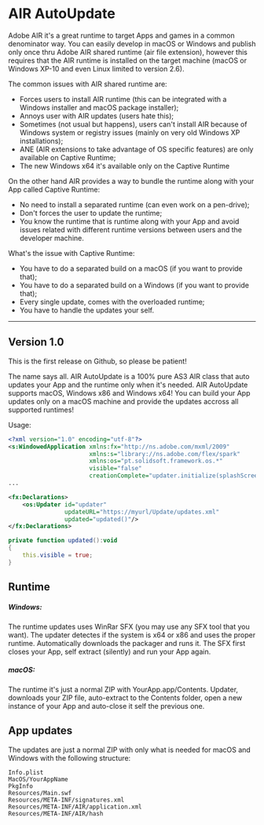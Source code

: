 
# AIR AutoUpdate 

Adobe AIR it's a great runtime to target Apps and games in a common denominator way.
You can easily develop in macOS or Windows and publish only once thru Adobe AIR shared runtime (air file extension), however this requires that the AIR runtime is installed on the target machine (macOS or Windows XP-10 and even Linux limited to version 2.6).

The common issues with AIR shared runtime are:
* Forces users to install AIR runtime (this can be integrated with a Windows installer and macOS package installer);
* Annoys user with AIR updates (users hate this);
* Sometimes (not usual but happens), users can't install AIR because of Windows system or registry issues (mainly on very old Windows XP installations);
* ANE (AIR extensions to take advantage of OS specific features) are only available on Captive Runtime;
* The new Windows x64 it's available only on the Captive Runtime

On the other hand AIR provides a way to bundle the runtime along with your App called Captive Runtime:
* No need to install a separated runtime (can even work on a pen-drive);
* Don't forces the user to update the runtime;
* You know the runtime that is runtime along with your App and avoid issues related with different runtime versions between users and the developer machine.

What's the issue with Captive Runtime:
* You have to do a separated build on a macOS (if you want to provide that);
* You have to do a separated build on a Windows (if you want to provide that);
* Every single update, comes with the overloaded runtime;
* You have to handle the updates your self.

-------------

## Version 1.0
This is the first release on Github, so please be patient!

The name says all.
AIR AutoUpdate is a 100% pure AS3 AIR class that auto updates your App and the runtime only when it's needed.
AIR AutoUpdate supports macOS, Windows x86 and Windows x64!
You can build your App updates only on a macOS machine and provide the updates accross all supported runtimes!
 
 Usage:
````xml
<?xml version="1.0" encoding="utf-8"?>
<s:WindowedApplication xmlns:fx="http://ns.adobe.com/mxml/2009"
                       xmlns:s="library://ns.adobe.com/flex/spark"
                       xmlns:os="pt.solidsoft.framework.os.*"
                       visible="false"
                       creationComplete="updater.initialize(splashScreen)">
...
`````

````xml
<fx:Declarations>
    <os:Updater id="updater"
                updateURL="https://myurl/Update/updates.xml"
                updated="updated()"/>
</fx:Declarations>
`````
````actionscript
private function updated():void
{
    this.visible = true;
}
`````

## Runtime
##### Windows:
The runtime updates uses WinRar SFX (you may use any SFX tool that you want).
The updater detectes if the system is x64 or x86 and uses the proper runtime.
Automatically downloads the packager and runs it.
The SFX first closes your App, self extract (silently) and run your App again.

##### macOS:
The runtime it's just a normal ZIP with YourApp.app/Contents.
Updater, downloads your ZIP file, auto-extract to the Contents folder, open a new instance of your App and auto-close it self the previous one.

## App updates
The updates are just a normal ZIP with only what is needed for macOS and Windows with the following structure:

````shell
Info.plist
MacOS/YourAppName
PkgInfo
Resources/Main.swf
Resources/META-INF/signatures.xml
Resources/META-INF/AIR/application.xml
Resources/META-INF/AIR/hash
`````
